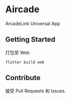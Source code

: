 # Aircade

ArcadeLink Universal App

## Getting Started

打包至 Web

```
flutter build web
```

## Contribute

接受 Pull Requests 和 Issues.
